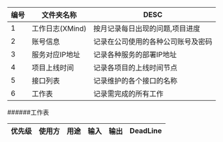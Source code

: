 |编号|   文件夹名称  |               DESC               |
|----|---------------|----------------------------------|
| 1  |工作日志(XMind)|按月记录每日出现的问题,项目进度   |
| 2  |账号信息       |记录在公司使用的各种公司账号及密码|
| 3  |服务对应IP地址 |记录各种服务的部署IP地址          |
| 4  |项目上线时间   |记录各项目的上线时间节点          |
| 5  |接口列表       |记录维护的各个接口的名称          |
| 6  |工作表         |记录需完成的所有工作              |

######工作表

|优先级|使用方|   用途 |输入|输出|DeadLine|
|------|------|--------|----|----|--------|
